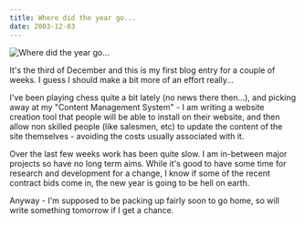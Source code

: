 ```yaml
---
title: Where did the year go...
date: 2003-12-03
---
```


![Where did the year go...](https://source.unsplash.com/DWyRC2juMgs/1600x900)

It's the third of December and this is my first blog entry for a couple of weeks. I guess I should make a bit more of an effort really...

I've been playing chess quite a bit lately (no news there then...), and picking away at my "Content Management System" - I am writing a website creation tool that people will be able to install on their website, and then allow non skilled people (like salesmen, etc) to update the content of the site themselves - avoiding the costs usually associated with it.

Over the last few weeks work has been quite slow. I am in-between major projects so have no long term aims. While it's good to have some time for research and development for a change, I know if some of the recent contract bids come in, the new year is going to be hell on earth.

Anyway - I'm supposed to be packing up fairly soon to go home, so will write something tomorrow if I get a chance.